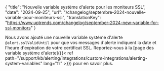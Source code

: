{
"title": "Nouvelle variable système d'alerte pour les moniteurs SSL",
"date": "2024-09-25",
"url": "/changelog/septembre-2024-nouvelle-variable-pour-moniteurs-ssl",
"translationKey": "https://www.uptrends.com/changelog/september-2024-new-variable-for-ssl-monitors"
}

Nous avons ajouté une nouvelle variable système d'alerte `@alert.sslValidUntil` pour que vos messages d'alerte indiquent la date et l'heure d'expiration de votre certificat SSL. Reportez-vous à la [page des variable système d'alerte]({{< ref path="/support/kb/alerting/integrations/custom-integrations/alerting-system-variables" lang="fr" >}}) pour en savoir plus.